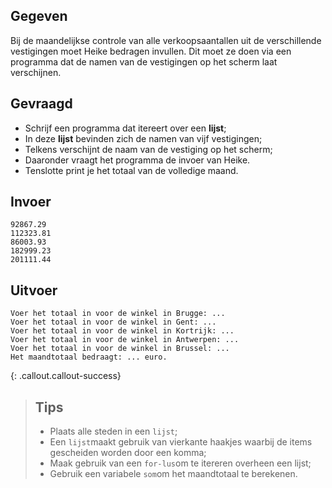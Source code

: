 ## Gegeven
Bij de maandelijkse controle van alle verkoopsaantallen uit de verschillende vestigingen moet Heike bedragen invullen. 
Dit moet ze doen via een programma dat de namen van de vestigingen op het scherm laat verschijnen. 

## Gevraagd
* Schrijf een programma dat itereert over een **lijst**; 
* In deze **lijst** bevinden zich de namen van vijf vestigingen; 
* Telkens verschijnt de naam van de vestiging op het scherm; 
* Daaronder vraagt het programma de invoer van Heike. 
* Tenslotte print je het totaal van de volledige maand. 

## Invoer
```
92867.29
112323.81
86003.93
182999.23
201111.44
```

## Uitvoer
```
Voer het totaal in voor de winkel in Brugge: ...
Voer het totaal in voor de winkel in Gent: ...
Voer het totaal in voor de winkel in Kortrijk: ...
Voer het totaal in voor de winkel in Antwerpen: ...
Voer het totaal in voor de winkel in Brussel: ...
Het maandtotaal bedraagt: ... euro.

```

{: .callout.callout-success}
>## Tips
>* Plaats alle steden in een `lijst`;
>* Een `lijst`maakt gebruik van vierkante haakjes waarbij de items gescheiden worden door een komma; 
>* Maak gebruik van een `for-lus`om te itereren overheen een lijst; 
>* Gebruik een variabele `som`om het maandtotaal te berekenen. 

